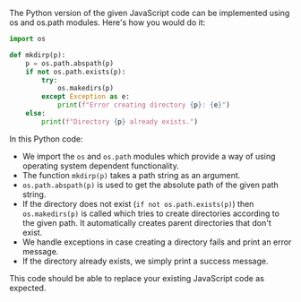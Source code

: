 The Python version of the given JavaScript code can be implemented using os and os.path modules. Here's how you would do it:

```python
import os

def mkdirp(p):
    p = os.path.abspath(p)
    if not os.path.exists(p):
        try:
            os.makedirs(p)
        except Exception as e:
            print(f"Error creating directory {p}: {e}")
    else:
        print(f"Directory {p} already exists.")
```

In this Python code:

- We import the `os` and `os.path` modules which provide a way of using operating system dependent functionality.
- The function `mkdirp(p)` takes a path string as an argument.
- `os.path.abspath(p)` is used to get the absolute path of the given path string.
- If the directory does not exist (`if not os.path.exists(p)`) then `os.makedirs(p)` is called which tries to create directories according to the given path. It automatically creates parent directories that don't exist.
- We handle exceptions in case creating a directory fails and print an error message.
- If the directory already exists, we simply print a success message.

This code should be able to replace your existing JavaScript code as expected.
